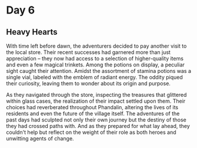 # Day 6

## Heavy Hearts

With time left before dawn, the adventurers decided to pay another visit to the local store. Their recent successes had garnered more than just appreciation – they now had access to a selection of higher-quality items and even a few magical trinkets. Among the potions on display, a peculiar sight caught their attention. Amidst the assortment of stamina potions was a single vial, labeled with the emblem of radiant energy. The oddity piqued their curiosity, leaving them to wonder about its origin and purpose.

As they navigated through the store, inspecting the treasures that glittered within glass cases, the realization of their impact settled upon them. Their choices had reverberated throughout Phandalin, altering the lives of its residents and even the future of the village itself. The adventures of the past days had sculpted not only their own journey but the destiny of those they had crossed paths with. And as they prepared for what lay ahead, they couldn't help but reflect on the weight of their role as both heroes and unwitting agents of change.







